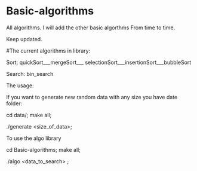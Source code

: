 # Basic-algorithms

All algorithms.       I will add the other basic algorthms From time to time.

Keep updated.


#The current algorithms in library:

Sort: quickSort___mergeSort___ selectionSort___insertionSort___bubbleSort

Search: bin_search

The usage:


If you want to generate new random data with any size you have date folder:

cd data/;    make all;

./generate <size_of_data>;

To use the algo library

cd Basic-algorithms;   make all;

./algo <data_to_search> ;
